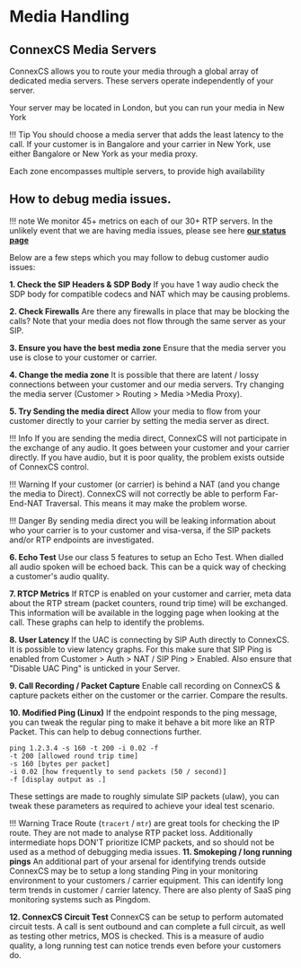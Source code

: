 # Media Handling

## ConnexCS Media Servers

ConnexCS allows you to route your media through a global array of dedicated media servers. These servers operate independently of your server.

Your server may be located in London, but you can run your media in New York

!!! Tip
    You should choose a media server that adds the least latency to the call.
	If your customer is in Bangalore and your carrier in New York, use either Bangalore or New York as your media proxy.

Each zone encompasses multiple servers, to provide high availability

## How to debug media issues.

!!! note
    We monitor 45+ metrics on each of our 30+ RTP servers. In the unlikely event that we are having media issues, please see here [**our status page**](https://status.connexcs.com/)
	
Below are a few steps which you may follow to debug customer audio issues:

**1. Check the SIP Headers & SDP Body**
	If you have 1 way audio check the SDP body for compatible codecs and NAT which may be causing problems.
	
**2. Check Firewalls**
	Are there any firewalls in place that may be blocking the calls? Note that your media does not flow through the same server as your SIP.
	
**3. Ensure you have the best media zone**
	Ensure that the media server you use is close to your customer or carrier.

**4. Change the media zone**
	It is possible that there are latent / lossy connections between your customer and our media servers. Try changing the media server (Customer > Routing > Media >Media Proxy).

**5. Try Sending the media direct**
	Allow your media to flow from your customer directly to your carrier by setting the media server as direct.

!!! Info
	If you are sending the media direct, ConnexCS will not participate in the exchange of any audio. It goes between your customer and your carrier directly. If you have audio, but it is poor quality, the problem exists outside of ConnexCS control.

!!! Warning
    If your customer (or carrier) is behind a NAT (and you change the media to Direct). ConnexCS will not correctly be able to perform Far-End-NAT Traversal. This means it may make the problem worse.

!!! Danger
	By sending media direct you will be leaking information about who your carrier is to your customer and visa-versa, if the SIP packets and/or RTP endpoints are investigated.

**6. Echo Test**
	Use our class 5 features to setup an Echo Test. When dialled all audio spoken will be echoed back. This can be a quick way of checking a customer's audio quality.

**7. RTCP Metrics**
	If RTCP is enabled on your customer and carrier, meta data about the RTP stream (packet counters, round trip time) will be exchanged. This information will be available in the logging page when looking at the call. These graphs can help to identify the problems.

**8. User Latency**
	If the UAC is connecting by SIP Auth directly to ConnexCS. It is possible to view latency graphs. For this make sure that SIP Ping is enabled from Customer > Auth > NAT / SIP Ping > Enabled. Also ensure that "Disable UAC Ping" is unticked in your Server.

**9. Call Recording / Packet Capture**
	Enable call recording on ConnexCS & capture packets either on the customer or the carrier. Compare the results.

**10. Modified Ping (Linux)**
	If the endpoint responds to the ping message, you can tweak the regular ping to make it behave a bit more like an RTP Packet. This can help to debug connections further.

```
ping 1.2.3.4 -s 160 -t 200 -i 0.02 -f
-t 200 [allowed round trip time]
-s 160 [bytes per packet]
-i 0.02 [how frequently to send packets (50 / second)]
-f [display output as .]
```
These settings are made to roughly simulate SIP packets (ulaw), you can tweak these parameters as required to achieve your ideal test scenario.

!!! Warning
    Trace Route (`tracert` / `mtr`) are great tools for checking the IP route. They are not made to analyse RTP packet loss. Additionally intermediate hops DON'T prioritize ICMP packets, and so should not be used as a method of debugging media issues.
**11. Smokeping / long running pings**
An additional part of your arsenal for identifying trends outside ConnexCS may be to setup a long standing Ping in your monitoring environment to your customers / carrier equipment. This can identify long term trends in customer / carrier latency. There are also plenty of SaaS ping monitoring systems such as Pingdom.

**12. ConnexCS Circuit Test**
	ConnexCS can be setup to perform automated circuit tests. A call is sent outbound and can complete a full circuit, as well as testing other metrics, MOS is checked. This is a measure of audio quality, a long running test can notice trends even before your customers do.
